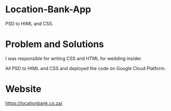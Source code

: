 # Location-Bank-App
PSD to HtML and CSS.

# Problem and Solutions
I was responsible for writing CSS and HTML for wedding insider. 

All PSD to HtML and CSS and deployed the code on Google Cloud Platform.

# Website
https://locationbank.co.za/
